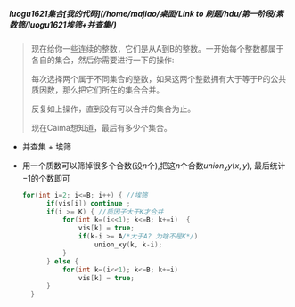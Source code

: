 ##### luogu1621集合[我的代码](/home/majiao/桌面/Link to 刷题/hdu/第一阶段/素数筛/luogu1621埃筛+并查集/)

> 现在给你一些连续的整数，它们是从A到B的整数。一开始每个整数都属于各自的集合，然后你需要进行一下的操作:
>
> 每次选择两个属于不同集合的整数，如果这两个整数拥有大于等于P的公共质因数，那么把它们所在的集合合并。
>
> 反复如上操作，直到没有可以合并的集合为止。
>
> 现在Caima想知道，最后有多少个集合。

* 并查集 + 埃筛

* 用一个质数可以筛掉很多个合数(设$n$个),把这$n$个合数$union_xy(x,y)$, 最后统计$-1$的个数即可

  ```c++
  for(int i=2; i<=B; i++) { //埃筛
  		if(vis[i]) continue ;
  		if(i >= K) { //质因子大于K才合并
  			for(int k=(i<<1); k<=B; k+=i)  {
  				vis[k] = true;
  				if(k-i >= A/*大于A? 为啥不是K*/) 
                    union_xy(k, k-i);
  			}
  		} else {
  			for(int k=(i<<1); k<=B; k+=i)
  				vis[k] = true;
  		}
  	}
  ```

  ​